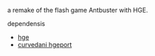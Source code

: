 a remake of the flash game Antbuster with HGE.

dependensis
  * [hge](http://hge.relishgames.com)
  * [curvedani hgeport](http://code.google.com/p/curvedani)